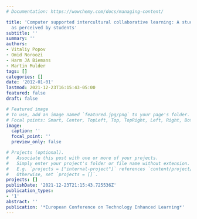 ```yaml
---
# Documentation: https://wowchemy.com/docs/managing-content/

title: 'Computer supported intercultural collaborative learning: A study on challenges
  as perceived by students'
subtitle: ''
summary: ''
authors:
- Vitaliy Popov
- Omid Noroozi
- Harm JA Biemans
- Martin Mulder
tags: []
categories: []
date: '2012-01-01'
lastmod: 2021-12-23T16:15:43-05:00
featured: false
draft: false

# Featured image
# To use, add an image named `featured.jpg/png` to your page's folder.
# Focal points: Smart, Center, TopLeft, Top, TopRight, Left, Right, BottomLeft, Bottom, BottomRight.
image:
  caption: ''
  focal_point: ''
  preview_only: false

# Projects (optional).
#   Associate this post with one or more of your projects.
#   Simply enter your project's folder or file name without extension.
#   E.g. `projects = ["internal-project"]` references `content/project/deep-learning/index.md`.
#   Otherwise, set `projects = []`.
projects: []
publishDate: '2021-12-23T21:15:43.725536Z'
publication_types:
- '1'
abstract: ''
publication: '*European Conference on Technology Enhanced Learning*'
---
```

